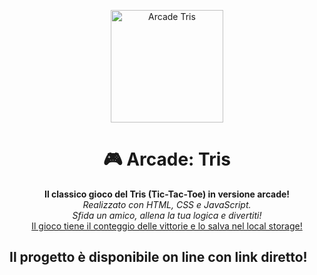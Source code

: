 <!--
████████╗██╗ ██████╗      ████████╗██████╗ ██╗███████╗
╚══██╔══╝██║██╔═══██╗     ╚══██╔══╝██╔══██╗██║██╔════╝
   ██║   ██║██║   ██║        ██║   ██████╔╝██║███████╗
   ██║   ██║██║   ██║        ██║   ██╔══██╗██║╚════██║
   ██║   ██║╚██████╔╝        ██║   ██║  ██║██║███████║
   ╚═╝   ╚═╝ ╚═════╝         ╚═╝   ╚═╝  ╚═╝╚═╝╚══════╝
-->
<p align="center">
  <img src="https://upload.wikimedia.org/wikipedia/commons/3/32/Tic_tac_toe.svg" width="180" alt="Arcade Tris" />
</p>

<h1 align="center">🎮 Arcade: Tris</h1>

<p align="center">
  <b>Il classico gioco del Tris (Tic-Tac-Toe) in versione arcade!</b><br>
  <i>Realizzato con HTML, CSS e JavaScript.<br>
  Sfida un amico, allena la tua logica e divertiti!</i><br>
  <u>Il gioco tiene il conteggio delle vittorie e lo salva nel local storage!</u>
</p>

Il progetto è disponibile on line con link diretto!
---